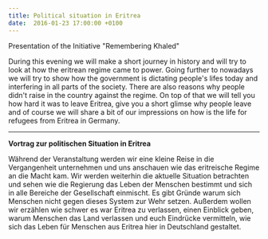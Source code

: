 ```yaml
---
title: Political situation in Eritrea
date:  2016-01-23 17:00:00 +0100
---
```


Presentation of the Initiative "Remembering Khaled"



During this evening we will make a short journey in history and will try to look at how the eritrean regime came to power.
Going further to nowadays we will try to show how the government is dictating people's lifes today and interfering in all
parts of the society. There are also reasons why people didn't raise in the country against the regime. On top of that we
will tell you how hard it was to leave Eritrea, give you a short glimse why people leave and of course we will share a bit
of our impressions on how is the life for refugees from Eritrea in Germany.


<hr>

<strong>Vortrag zur politischen Situation in Eritrea</strong>

Während der Veranstaltung werden wir eine kleine Reise in die Vergangenheit unternehmen und uns anschauen wie das eritreische
Regime an die Macht kam. Wir werden weiterhin die aktuelle Situation betrachten und sehen wie die Regierung das Leben der
Menschen bestimmt und sich in alle Bereiche der Gesellschaft einmischt. Es gibt Gründe warum sich Menschen nicht gegen dieses
System zur Wehr setzen. Außerdem wollen wir erzählen wie schwer es war Eritrea zu verlassen, einen Einblick geben, warum Menschen
das Land verlassen und euch Eindrücke vermitteln, wie sich das Leben für Menschen aus Eritrea hier in Deutschland gestaltet.


